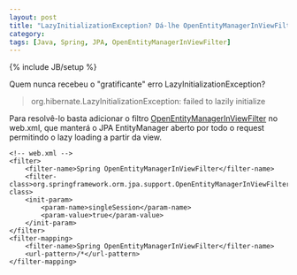 ```yaml
---
layout: post
title: "LazyInitializationException? Dá-lhe OpenEntityManagerInViewFilter"
category: 
tags: [Java, Spring, JPA, OpenEntityManagerInViewFilter]
---
```

{% include JB/setup %}

Quem nunca recebeu o "gratificante" erro LazyInitializationException?

> org.hibernate.LazyInitializationException: failed to lazily initialize

Para resolvê-lo basta adicionar o filtro [OpenEntityManagerInViewFilter](http://static.springsource.org/spring/docs/2.5.x/api/org/springframework/orm/jpa/support/OpenEntityManagerInViewFilter.html) no web.xml, que manterá o JPA EntityManager aberto por todo o request permitindo o lazy loading a partir da view.

    <!-- web.xml -->
    <filter>
        <filter-name>Spring OpenEntityManagerInViewFilter</filter-name>
        <filter-class>org.springframework.orm.jpa.support.OpenEntityManagerInViewFilter</filter-class>
        <init-param>
            <param-name>singleSession</param-name>
            <param-value>true</param-value>
        </init-param>
    </filter>
    <filter-mapping>
        <filter-name>Spring OpenEntityManagerInViewFilter</filter-name>
        <url-pattern>/*</url-pattern>
    </filter-mapping>
